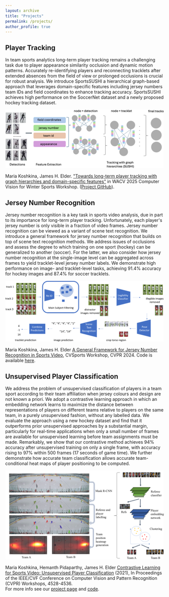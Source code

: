 ```yaml
---
layout: archive
title: "Projects"
permalink: /projects/
author_profile: true
---
```

## Player Tracking
			
In team sports analytics long-term player tracking remains a challenging task due to player appearance similarity occlusion and dynamic motion patterns. Accurately re-identifying players and reconnecting tracklets after extended absences from the field of view or prolonged occlusions is crucial for robust analysis. We introduce SportsSUSHI a hierarchical graph-based approach that leverages domain-specific features including jersey numbers team IDs and field coordinates to enhance tracking accuracy. SportsSUSHI achieves high performance on the SoccerNet dataset and a newly proposed hockey tracking dataset. 

<img class='workflow' src='../images/sports-sushi-overview.png'>

Maria Koshkina, James H. Elder. ["Towards long-term player tracking with graph hierarchies and domain-specific features"](https://openaccess.thecvf.com/content/WACV2025W/CV4WS/html/Koshkina_Towards_long-term_player_tracking_with_graph_hierarchies_and_domain-specific_features_WACVW_2025_paper.html) in WACV 2025 Computer Vision for Winter Sports Workshop. (<a href='https://github.com/mkoshkina/https://github.com/mkoshkina/Sports-SUSHI/'>Project GitHub</a>).

## Jersey Number Recognition 
			
Jersey number recognition is a key task in sports video analysis, due in part to its importance for long-term player tracking.  Unfortunately, each player's jersey number is only visible in a fraction of video frames.  Jersey number recognition can be viewed as a variant of scene text recognition. We introduce a general framework for jersey number recognition that builds on top of scene text recognition methods. We address issues of occlusions and assess the degree to which training on one sport (hockey) can be generalized to another (soccer). For the latter, we also consider how jersey number recognition at the single-image level can be aggregated across frames to yield tracklet-level jersey number labels. We demonstrate high performance on image- and tracklet-level tasks, achieving 91.4% accuracy for hockey images and 87.4% for soccer tracklets.

<img class='workflow' src='../images/soccer_pipeline.png'>

Maria Koshkina, James H. Elder <a href='https://openaccess.thecvf.com/content/CVPR2024W/CVsports/papers/Koshkina_A_General_Framework_for_Jersey_Number_Recognition_in_Sports_Video_CVPRW_2024_paper.pdf'>A General Framework for Jersey Number Recognition in Sports Video</a>, CVSports Workshop, CVPR 2024. 
Code is available <a href='https://github.com/mkoshkina/jersey-number-pipeline/'>here</a>.


## Unsupervised Player Classification 

We address the problem of unsupervised classification of players in a team sport according to their team affiliation when jersey colours and design are not known a priori. We adopt a contrastive learning approach in which an embedding network learns to maximize the distance between representations of players on different teams relative to players on the same team, in a purely unsupervised fashion, without any labelled data. We evaluate the approach using a new hockey dataset and find that it outperforms prior unsupervised approaches by a substantial margin, particularly for real-time applications when only a small number of frames are available for unsupervised learning before team assignments must be made. Remarkably, we show that our contrastive method achieves 94% accuracy after unsupervised training on only a single frame, with accuracy rising to 97% within 500 frames (17 seconds of game time). We further demonstrate how accurate team classification allows accurate team-conditional heat maps of player positioning to be computed.<br>
			
<img class='workflow' src='../images/workflow.png'>
			
Maria Koshkina, Hemanth Pidaparthy, James H. Elder <a href='https://openaccess.thecvf.com/content/CVPR2021W/CVSports/papers/Koshkina_Contrastive_Learning_for_Sports_Video_Unsupervised_Player_Classification_CVPRW_2021_paper.pdf'>Contrastive Learning for Sports Video: Unsupervised Player Classification</a>
			(2021), In Proceedings of the IEEE/CVF Conference on Computer Vision and Pattern Recognition (CVPR) Workshops, 4528-4536.<br>
			For more info see our <a href='https://mkoshkina.github.io/teamId/'>project page</a> and <a href='https://github.com/mkoshkina/teamId/'>code</a>.
			
